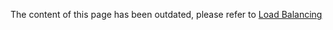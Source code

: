 The content of this page has been outdated, please refer to [Load Balancing](/references-handlers/loadbalance.md)
